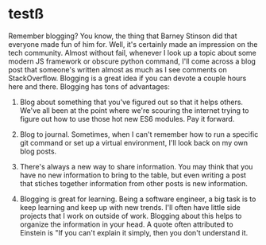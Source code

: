 # testß

Remember blogging? You know, the thing that Barney Stinson did that everyone made fun of him for. Well, it's certainly made an impression on the tech community. Almost without fail, whenever I look up a topic about some modern JS framework or obscure python command, I'll come across a blog post that someone's written almost as much as I see comments on StackOverflow. Blogging is a great idea if you can devote a couple hours here and there. Blogging has tons of advantages:

1. Blog about something that you've figured out so that it helps others. We've all been at the point where we're scouring the internet trying to figure out how to use those hot new ES6 modules. Pay it forward.

2. Blog to journal. Sometimes, when I can't remember how to run a specific git command or set up a virtual environment, I'll look back on my own blog posts. 

3. There's always a new way to share information. You may think that you have no new information to bring to the table, but even writing a post that stiches together information from other posts is new information.

4. Blogging is great for learning. Being a software engineer, a big task is to keep learning and keep up with new trends. I'll often have little side projects that I work on outside of work. Blogging about this helps to organize the information in your head. A quote often attributed to Einstein is "If you can't explain it simply, then you don't understand it.
